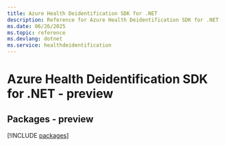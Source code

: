 ```yaml
---
title: Azure Health Deidentification SDK for .NET
description: Reference for Azure Health Deidentification SDK for .NET
ms.date: 06/26/2025
ms.topic: reference
ms.devlang: dotnet
ms.service: healthdeidentification
---
```

# Azure Health Deidentification SDK for .NET - preview
## Packages - preview
[!INCLUDE [packages](health-deidentification-index.md)]